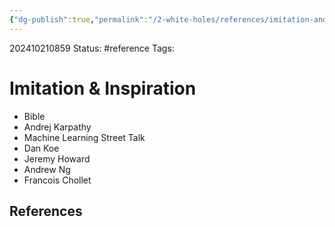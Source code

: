 ```yaml
---
{"dg-publish":true,"permalink":"/2-white-holes/references/imitation-and-inspiration/","created":"2025-01-22T11:17:14.717-05:00","updated":"2024-10-21T12:36:47.437-04:00"}
---
```


202410210859
Status: #reference
Tags: 
# Imitation & Inspiration

- Bible
- Andrej Karpathy
- Machine Learning Street Talk
- Dan Koe
- Jeremy Howard
- Andrew Ng
- Francois Chollet

## References
